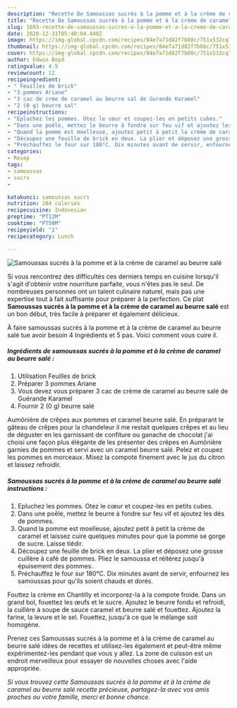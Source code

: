 ```yaml
---
description: "Recette De Samoussas sucrés à la pomme et à la crème de caramel au beurre salé"
title: "Recette De Samoussas sucrés à la pomme et à la crème de caramel au beurre salé"
slug: 1693-recette-de-samoussas-sucres-a-la-pomme-et-a-la-creme-de-caramel-au-beurre-sale
date: 2020-12-31T05:40:04.448Z
image: https://img-global.cpcdn.com/recipes/84e7a71d82f7b08c/751x532cq70/samoussas-sucres-a-la-pomme-et-a-la-creme-de-caramel-au-beurre-sale-photo-principale-de-la-recette.jpg
thumbnail: https://img-global.cpcdn.com/recipes/84e7a71d82f7b08c/751x532cq70/samoussas-sucres-a-la-pomme-et-a-la-creme-de-caramel-au-beurre-sale-photo-principale-de-la-recette.jpg
cover: https://img-global.cpcdn.com/recipes/84e7a71d82f7b08c/751x532cq70/samoussas-sucres-a-la-pomme-et-a-la-creme-de-caramel-au-beurre-sale-photo-principale-de-la-recette.jpg
author: Edwin Boyd
ratingvalue: 4.9
reviewcount: 12
recipeingredient:
- " Feuilles de brick"
- "3 pommes Ariane"
- "3 cac de crme de caramel au beurre sal de Gurande Karamel"
- "2 (0 g) beurre sal"
recipeinstructions:
- "Epluchez les pommes. Otez le cœur et coupez-les en petits cubes."
- "Dans une poêle, mettez le beurre à fondre sur feu vif et ajoutez les dés de pommes."
- "Quand la pomme est moelleuse, ajoutez petit à petit la crème de caramel et laissez cuire quelques minutes pour que la pomme se gorge de sucre. Laisse tiédir."
- "Découpez une feuille de brick en deux. La plier et déposez une grosse cuillère à café de pommes. Pliez le samoussa et réitérez jusqu&#39;à épuisement des pommes."
- "Préchauffez le four sur 180°C. Dix minutes avant de servir, enfournez les samoussas pour qu&#39;ils soient chauds et dorés."
categories:
- Resep
tags:
- samoussas
- sucrs
- 

katakunci: samoussas sucrs  
nutrition: 284 calories
recipecuisine: Indonesian
preptime: "PT12M"
cooktime: "PT50M"
recipeyield: "1"
recipecategory: Lunch

---
```



![Samoussas sucrés à la pomme et à la crème de caramel au beurre salé](https://img-global.cpcdn.com/recipes/84e7a71d82f7b08c/751x532cq70/samoussas-sucres-a-la-pomme-et-a-la-creme-de-caramel-au-beurre-sale-photo-principale-de-la-recette.jpg)

Si vous rencontrez des difficultés ces derniers temps en cuisine lorsqu'il s'agit d'obtenir votre nourriture parfaite, vous n'êtes pas le seul. De nombreuses personnes ont un talent culinaire naturel, mais pas une expertise tout à fait suffisante pour préparer à la perfection. Ce plat <strong> Samoussas sucrés à la pomme et à la crème de caramel au beurre salé </strong> est un bon début, très facile à préparer et également délicieux.

<!--inarticleads1-->

À faire samoussas sucrés à la pomme et à la crème de caramel au beurre salé tue avoir besoin 4 Ingrédients et 5 pas. Voici comment vous cuire il.

##### Ingrédients de samoussas sucrés à la pomme et à la crème de caramel au beurre salé :

1. Utilisation  Feuilles de brick
1. Préparer 3 pommes Ariane
1. Vous devez vous préparer 3 cac de crème de caramel au beurre salé de Guérande Karamel
1. Fournir 2 (0 g) beurre salé


Aumônière de crêpes aux pommes et caramel beurre salé. En préparant le gâteau de crêpes pour la chandeleur il me restait quelques crêpes et au lieu de déguster en les garnissant de confiture ou ganache de chocolat j&#39;ai choisi une façon plus élégante de les présenter des crêpes en Aumônière garnies de pommes et servi avec un caramel beurre salé. Pelez et coupez les pommes en morceaux. Mixez la compote finement avec le jus du citron et laissez refroidir. 

<!--inarticleads2-->

##### Samoussas sucrés à la pomme et à la crème de caramel au beurre salé instructions :

1. Epluchez les pommes. Otez le cœur et coupez-les en petits cubes.
1. Dans une poêle, mettez le beurre à fondre sur feu vif et ajoutez les dés de pommes.
1. Quand la pomme est moelleuse, ajoutez petit à petit la crème de caramel et laissez cuire quelques minutes pour que la pomme se gorge de sucre. Laisse tiédir.
1. Découpez une feuille de brick en deux. La plier et déposez une grosse cuillère à café de pommes. Pliez le samoussa et réitérez jusqu&#39;à épuisement des pommes.
1. Préchauffez le four sur 180°C. Dix minutes avant de servir, enfournez les samoussas pour qu&#39;ils soient chauds et dorés.


Fouttez la crème en Chantilly et incorporez-la à la compote froide. Dans un grand bol, fouettez les œufs et le sucre. Ajoutez le beurre fondu et refroidi, la cuillère à soupe de sauce caramel et beurre salé et fouettez. Ajoutez la farine, la levure et le sel. Fouettez, jusqu&#39;à ce que le mélange soit homogène. 

<!--inarticleads1-->

<p>
Prenez ces Samoussas sucrés à la pomme et à la crème de caramel au beurre salé idées de recettes et utilisez-les également et peut-être même expérimentez-les pendant que vous y allez. La zone de cuisson est un endroit merveilleux pour essayer de nouvelles choses avec l'aide appropriée.
</p>

<p>
<i>Si vous trouvez cette Samoussas sucrés à la pomme et à la crème de caramel au beurre salé recette précieuse, partagez-la avec vos amis proches ou votre famille, merci et bonne chance.</i>
</p>

